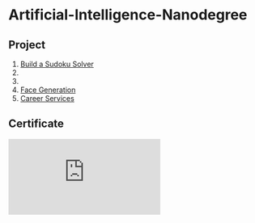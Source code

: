 # Artificial-Intelligence-Nanodegree

## Project
1. [Build a Sudoku Solver](https://github.com/ShoNakamura5/Artificial-Intelligence-Nanodegree/tree/main/Project1:%20Build%20a%20Sudoku%20Solver)
2. [](https://github.com/ShoNakamura5/Deep-Learning-Nanodegree/tree/main/Project2_Landmark%20Classification%20%26%20Tagging%20for%20Social%20Media)
3. [](https://github.com/ShoNakamura5/Deep-Learning-Nanodegree/tree/main/Project3_LSTM%20Chatbot)
4. [Face Generation](https://github.com/ShoNakamura5/Deep-Learning-Nanodegree/tree/main/Project4_Face%20Generation)
5. [Career Services](https://github.com/ShoNakamura5/Deep-Learning-Nanodegree/tree/main/Project5_Career%20Services)

## Certificate
![](https://github.com/ShoNakamura5/Artificial-Intelligence-Nanodegree/blob/main/Artificial%20Intelligence%20Nanodegree%20Certificate.pdf)
